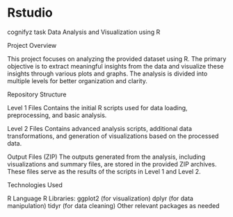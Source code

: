 # Rstudio
cognifyz task
Data Analysis and Visualization using R

Project Overview

This project focuses on analyzing the provided dataset using R. The primary objective is to extract meaningful insights from the data and visualize these insights through various plots and graphs. The analysis is divided into multiple levels for better organization and clarity.

Repository Structure

Level 1 Files
Contains the initial R scripts used for data loading, preprocessing, and basic analysis.

Level 2 Files
Contains advanced analysis scripts, additional data transformations, and generation of visualizations based on the processed data.

Output Files (ZIP)
The outputs generated from the analysis, including visualizations and summary files, are stored in the provided ZIP archives.
These files serve as the results of the scripts in Level 1 and Level 2.



Technologies Used

R Language
R Libraries:
ggplot2 (for visualization)
dplyr (for data manipulation)
tidyr (for data cleaning)
Other relevant packages as needed
